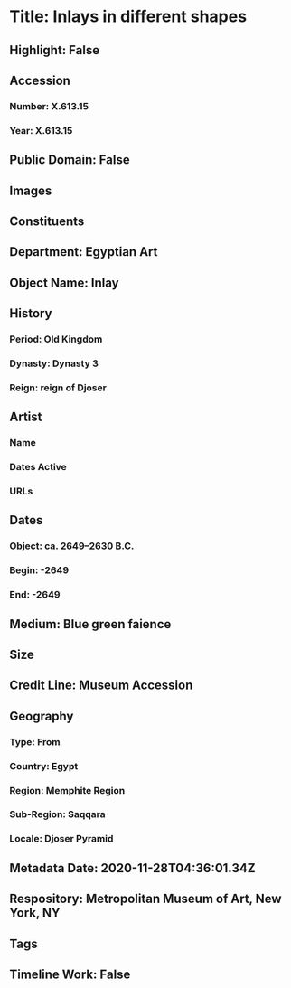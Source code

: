 # Title: Inlays in different shapes
## Highlight: False
## Accession
### Number: X.613.15
### Year: X.613.15
## Public Domain: False
## Images
## Constituents
## Department: Egyptian Art
## Object Name: Inlay
## History
### Period: Old Kingdom
### Dynasty: Dynasty 3
### Reign: reign of Djoser
## Artist
### Name
### Dates Active
### URLs
## Dates
### Object: ca. 2649–2630 B.C.
### Begin: -2649
### End: -2649
## Medium: Blue green faience
## Size
## Credit Line: Museum Accession
## Geography
### Type: From
### Country: Egypt
### Region: Memphite Region
### Sub-Region: Saqqara
### Locale: Djoser Pyramid
## Metadata Date: 2020-11-28T04:36:01.34Z
## Respository: Metropolitan Museum of Art, New York, NY
## Tags
## Timeline Work: False